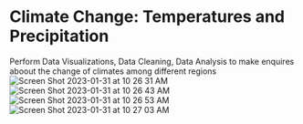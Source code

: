 # Climate Change: Temperatures and Precipitation

Perform Data Visualizations, Data Cleaning, Data Analysis to make enquires aboout the change of climates among different regions
![Screen Shot 2023-01-31 at 10 26 31 AM](https://user-images.githubusercontent.com/98563830/215865267-9abd9d61-b06f-4c2c-b525-ef61b0b1e2c6.png)
![Screen Shot 2023-01-31 at 10 26 43 AM](https://user-images.githubusercontent.com/98563830/215865309-3a0e7cc8-bf05-4aea-8c4e-86c7c0c42ddd.png)
![Screen Shot 2023-01-31 at 10 26 53 AM](https://user-images.githubusercontent.com/98563830/215865322-11271da6-1331-4d09-bf12-aa2fbd8239ef.png)
![Screen Shot 2023-01-31 at 10 27 03 AM](https://user-images.githubusercontent.com/98563830/215865349-3fb5bcaf-6630-405f-91cf-d250f293332d.png)
